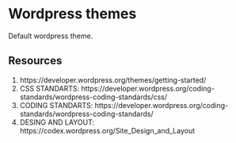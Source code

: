 <h1>Wordpress themes</h1>
<p>Default wordpress theme.</p>
<h2>Resources</h2>
<ol>
<li>https://developer.wordpress.org/themes/getting-started/</li>
<li>CSS STANDARTS: https://developer.wordpress.org/coding-standards/wordpress-coding-standards/css/</li>
<li>CODING STANDARTS: https://developer.wordpress.org/coding-standards/wordpress-coding-standards/</li>
<li>DESING AND LAYOUT: https://codex.wordpress.org/Site_Design_and_Layout</li>
</ol>

